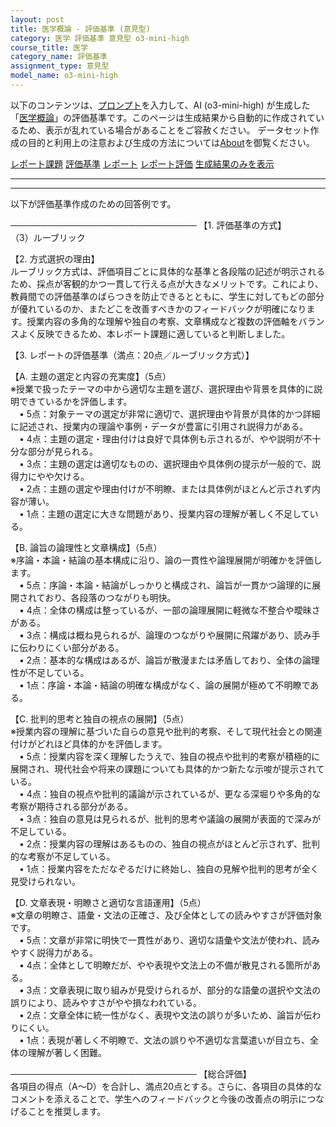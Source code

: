 ```yaml
---
layout: post
title: 医学概論 - 評価基準 (意見型)
category: 医学 評価基準 意見型 o3-mini-high
course_title: 医学
category_name: 評価基準
assignment_type: 意見型
model_name: o3-mini-high
---
```


以下のコンテンツは、[プロンプト](https://github.com/takedatoshiyuki/synthetic_assignments/tree/main/generated/医学/o3-mini-high/prompt_評価基準-意見型.md)を入力して、AI (o3-mini-high) が生成した「[医学概論](/contents/医学/)」の評価基準です。このページは生成結果から自動的に作成されているため、表示が乱れている場合があることをご容赦ください。
データセット作成の目的と利用上の注意および生成の方法については[About](/About)を御覧ください。

[レポート課題](../レポート課題-意見型)
[評価基準](../評価基準-意見型)
[レポート](../レポート-意見型)
[レポート評価](../レポート評価-意見型)
[生成結果のみを表示](https://github.com/takedatoshiyuki/synthetic_assignments/tree/main/generated/医学/o3-mini-high/評価基準-意見型.md)
  

***
***
  
以下が評価基準作成のための回答例です。

──────────────────────────────
【1. 評価基準の方式】  
（3）ルーブリック

【2. 方式選択の理由】  
ルーブリック方式は、評価項目ごとに具体的な基準と各段階の記述が明示されるため、採点が客観的かつ一貫して行える点が大きなメリットです。これにより、教員間での評価基準のばらつきを防止できるとともに、学生に対してもどの部分が優れているのか、またどこを改善すべきかのフィードバックが明確になります。授業内容の多角的な理解や独自の考察、文章構成など複数の評価軸をバランスよく反映できるため、本レポート課題に適していると判断しました。

【3. レポートの評価基準（満点：20点／ルーブリック方式）】  

【A. 主題の選定と内容の充実度】（5点）  
※授業で扱ったテーマの中から適切な主題を選び、選択理由や背景を具体的に説明できているかを評価します。  
 • 5点：対象テーマの選定が非常に適切で、選択理由や背景が具体的かつ詳細に記述され、授業内の理論や事例・データが豊富に引用され説得力がある。  
 • 4点：主題の選定・理由付けは良好で具体例も示されるが、やや説明が不十分な部分が見られる。  
 • 3点：主題の選定は適切なものの、選択理由や具体例の提示が一般的で、説得力にやや欠ける。  
 • 2点：主題の選定や理由付けが不明瞭、または具体例がほとんど示されず内容が薄い。  
 • 1点：主題の選定に大きな問題があり、授業内容の理解が著しく不足している。

【B. 論旨の論理性と文章構成】（5点）  
※序論・本論・結論の基本構成に沿り、論の一貫性や論理展開が明確かを評価します。  
 • 5点：序論・本論・結論がしっかりと構成され、論旨が一貫かつ論理的に展開されており、各段落のつながりも明快。  
 • 4点：全体の構成は整っているが、一部の論理展開に軽微な不整合や曖昧さがある。  
 • 3点：構成は概ね見られるが、論理のつながりや展開に飛躍があり、読み手に伝わりにくい部分がある。  
 • 2点：基本的な構成はあるが、論旨が散漫または矛盾しており、全体の論理性が不足している。  
 • 1点：序論・本論・結論の明確な構成がなく、論の展開が極めて不明瞭である。

【C. 批判的思考と独自の視点の展開】（5点）  
※授業内容の理解に基づいた自らの意見や批判的考察、そして現代社会との関連付けがどれほど具体的かを評価します。  
 • 5点：授業内容を深く理解したうえで、独自の視点や批判的考察が積極的に展開され、現代社会や将来の課題についても具体的かつ新たな示唆が提示されている。  
 • 4点：独自の視点や批判的議論が示されているが、更なる深堀りや多角的な考察が期待される部分がある。  
 • 3点：独自の意見は見られるが、批判的思考や議論の展開が表面的で深みが不足している。  
 • 2点：授業内容の理解はあるものの、独自の視点がほとんど示されず、批判的な考察が不足している。  
 • 1点：授業内容をただなぞるだけに終始し、独自の見解や批判的思考が全く見受けられない。

【D. 文章表現・明瞭さと適切な言語運用】（5点）  
※文章の明瞭さ、語彙・文法の正確さ、及び全体としての読みやすさが評価対象です。  
 • 5点：文章が非常に明快で一貫性があり、適切な語彙や文法が使われ、読みやすく説得力がある。  
 • 4点：全体として明瞭だが、やや表現や文法上の不備が散見される箇所がある。  
 • 3点：文章表現に取り組みが見受けられるが、部分的な語彙の選択や文法の誤りにより、読みやすさがやや損なわれている。  
 • 2点：文章全体に統一性がなく、表現や文法の誤りが多いため、論旨が伝わりにくい。  
 • 1点：表現が著しく不明瞭で、文法の誤りや不適切な言葉遣いが目立ち、全体の理解が著しく困難。

──────────────────────────────
【総合評価】  
各項目の得点（A～D）を合計し、満点20点とする。さらに、各項目の具体的なコメントを添えることで、学生へのフィードバックと今後の改善点の明示につなげることを推奨します。
